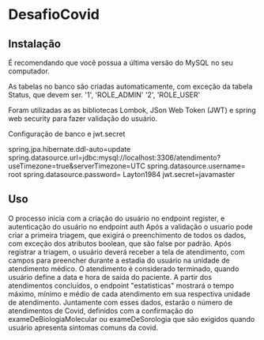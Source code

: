 # DesafioCovid


## Instalação

É recomendando que você possua a última versão do MySQL no seu computador.

As tabelas no banco são criadas automaticamente, com exceção da tabela Status, que devem ser.
'1', 'ROLE_ADMIN'
'2', 'ROLE_USER'


Foram utilizadas as as bibliotecas Lombok, JSon Web Token (JWT) e spring web security para fazer validação do usuário.

Configuração de banco e jwt.secret

spring.jpa.hibernate.ddl-auto=update
spring.datasource.url=jdbc:mysql://localhost:3306/atendimento?useTimezone=true&serverTimezone=UTC
spring.datasource.username= root
spring.datasource.password= Layton1984
jwt.secret=javamaster

## Uso

O processo inicia com a criação do usuário no endpoint register, e autenticação do usuário no endpoint auth
Após a validação o usuario pode criar a primeira triagem, que exigirá o preenchimento de todos os dados, com exceção dos atributos boolean, que são false por padrão.
Após registrar a triagem, o usuário deverá receber a tela de atendimento, com campos para preencher durante a estadia do usuário na unidade de atendimento médico.
O atendimento é considerado terminado, quando usuário define a data e hora de saída do paciente.
A partir dos atendimentos concluídos, o endpoint "estatisticas" mostrará o tempo máximo, mínimo e médio de cada atendimento em sua respectiva unidade de atendimento.
Juntamente com esses dados, estarão o número de atendimentos de Covid, definidos com a confirmação do exameDeBiologiaMolecular ou exameDeSorologia que são exigidos quando usuário apresenta sintomas comuns da covid.
